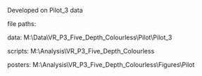 Developed on Pilot_3 data

file paths:

data:
M:\Data\VR_P3_Five_Depth_Colourless\Pilot\Pilot_3

scripts:
M:\Analysis\VR_P3_Five_Depth_Colourless

posters:
M:\Analysis\VR_P3_Five_Depth_Colourless\Figures\Pilot










